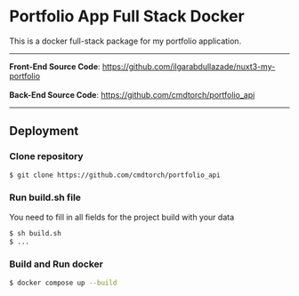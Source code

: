 # Portfolio App Full Stack Docker

This is a docker full-stack package for my portfolio application.


---

**Front-End Source Code**: https://github.com/ilgarabdullazade/nuxt3-my-portfolio </br></br>
**Back-End Source Code**: https://github.com/cmdtorch/portfolio_api

---

## Deployment

### Clone repository
```bash
$ git clone https://github.com/cmdtorch/portfolio_api
```

### Run build.sh file 
You need to fill in all fields for the project build with your data
```bash
$ sh build.sh
$ ...
```

### Build and Run docker

```bash
$ docker compose up --build
```
